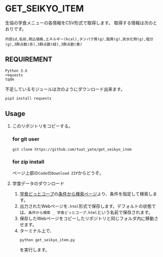 # GET_SEIKYO_ITEM
生協の学食メニューの各情報をCSV形式で取得します。
取得する情報は次のとおりです。
```
内部id,名前,税込価格,エネルギー(kcal),タンパク質(g),脂質(g),炭水化物(g),塩分(g),3群点数(赤),3群点数(緑),3群点数(黄)
```
## REQUIREMENT
```
Python 3.X
requests
tqdm
```
不足しているモジュールは次のようにダウンロード出来ます。
```bash
pip3 install requests
```

## Usage
1. このリポジトリをコピーする。
    ### for git user
    ```
    git clone https://github.com/tuat_yate/get_seikyo_item
    ```
    ### for zip install
    ページ上部の`Code`の`Download ZIP`からどうぞ。


2. 学食データのダウンロード
    1. [学食どっとコープ](https://gakushoku.coop/)の[条件から検索ページ](https://gakushoku.coop/conditions/)より、条件を指定して検索します。
    2. 出力されたWebページを`.html`形式で保存します。デフォルトの状態では、`条件から検索 _ 学食どっとコープ.html`という名前で保存されます。
    3. 保存したWebページをコピーしたリポジトリと同じフォルダ内に移動させます。
    4. ターミナル上で、  
        ```
        python get_seikyo_item.py
        ```
        を実行します。